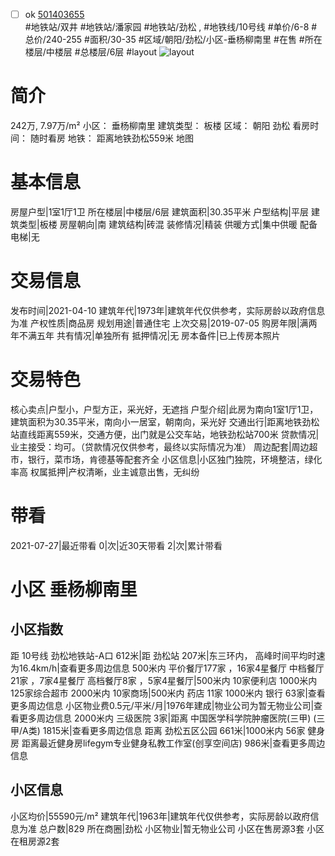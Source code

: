 - [ ] ok [501403655](https://bj.5i5j.com/ershoufang/501403655.html)  
 #地铁站/双井 #地铁站/潘家园 #地铁站/劲松 ,  #地铁线/10号线
#单价/6-8 #总价/240-255 #面积/30-35   #区域/朝阳/劲松/小区-垂杨柳南里 #在售 #所在楼层/中楼层 #总楼层/6层 #layout 
![layout](http://image2a.5i5j.com/bdir/layout/2b044a06d73447f585d715d2ab679479.jpg_P5.jpg) 
# 简介 
 242万,  7.97万/m² 
小区： 垂杨柳南里
建筑类型： 板楼
区域： 朝阳 劲松
看房时间： 随时看房
地铁： 距离地铁劲松559米 地图
# 基本信息 
 房屋户型|1室1厅1卫
所在楼层|中楼层/6层
建筑面积|30.35平米
户型结构|平层
建筑类型|板楼
房屋朝向|南
建筑结构|砖混
装修情况|精装
供暖方式|集中供暖
配备电梯|无
# 交易信息 
 发布时间|2021-04-10
建筑年代|1973年|建筑年代仅供参考，实际房龄以政府信息为准
产权性质|商品房
规划用途|普通住宅
上次交易|2019-07-05
购房年限|满两年不满五年
共有情况|单独所有
抵押情况|无
房本备件|已上传房本照片
# 交易特色 
 核心卖点|户型小，户型方正，采光好，无遮挡
户型介绍|此房为南向1室1厅1卫，建筑面积为30.35平米，南向小一居室，朝南向，采光好
交通出行|距离地铁劲松站直线距离559米，交通方便，出门就是公交车站，地铁劲松站700米
贷款情况|业主接受：均可。（贷款情况仅供参考，最终以实际情况为准）
周边配套|周边超市，银行，菜市场，肯德基等配套齐全
小区信息|小区独门独院，环境整洁，绿化率高
权属抵押|产权清晰，业主诚意出售，无纠纷
# 带看 
 2021-07-27|最近带看	 0|次|近30天带看	 2|次|累计带看
# 小区 垂杨柳南里
## 小区指数 
 距 10号线 劲松地铁站-A口 612米|距 劲松站 207米|东三环内， 高峰时间平均时速为16.4km/h|查看更多周边信息
500米内 平价餐厅177家 ，16家4星餐厅
中档餐厅21家 ，7家4星餐厅
高档餐厅8家 ，5家4星餐厅|500米内 10家便利店
1000米内 125家综合超市
2000米内 10家商场|500米内 药店 11家
1000米内 银行 63家|查看更多周边信息
小区物业费0.5元/平米/月|1976年建成|物业公司为暂无物业公司|查看更多周边信息
2000米内 三级医院 3家|距离 中国医学科学院肿瘤医院(三甲) (三甲/A类) 1815米|查看更多周边信息
距离 劲松五区公园 661米|1000米内 56家 健身房
距离最近健身房lifegym专业健身私教工作室(创享空间店) 986米|查看更多周边信息
## 小区信息 
 小区均价|55590元/m²
建筑年代|1963年|建筑年代仅供参考，实际房龄以政府信息为准
总户数|829
所在商圈|劲松
小区物业|暂无物业公司
小区在售房源3套
小区在租房源2套
